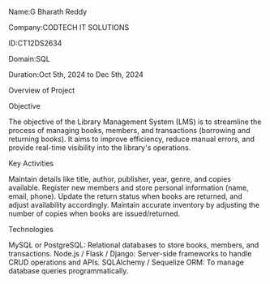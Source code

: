 Name:G Bharath Reddy

Company:CODTECH IT SOLUTIONS

ID:CT12DS2634

Domain:SQL

Duration:Oct 5th, 2024 to Dec 5th, 2024

Overview of Project

Objective

The objective of the Library Management System (LMS) is to streamline the process of managing books, members, and transactions (borrowing and returning books). It aims to improve efficiency, reduce manual errors, and provide real-time visibility into the library's operations.

Key Activities

Maintain details like title, author, publisher, year, genre, and copies available. Register new members and store personal information (name, email, phone). Update the return status when books are returned, and adjust availability accordingly. Maintain accurate inventory by adjusting the number of copies when books are issued/returned.

Technologies

MySQL or PostgreSQL: Relational databases to store books, members, and transactions. Node.js / Flask / Django: Server-side frameworks to handle CRUD operations and APIs. SQLAlchemy / Sequelize ORM: To manage database queries programmatically.
